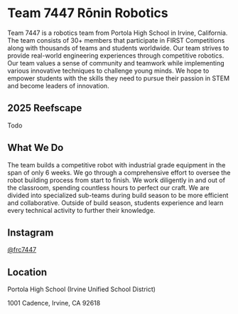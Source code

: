 # Team 7447 Rōnin Robotics

Team 7447 is a robotics team from Portola High School in Irvine,
California. The team consists of 30+ members that participate in FIRST
Competitions along with thousands of teams and students worldwide. Our
team strives to provide real-world engineering experiences through
competitive robotics. Our team values a sense of community and
teamwork while implementing various innovative techniques to challenge
young minds. We hope to empower students with the skills they need to
pursue their passion in STEM and become leaders of innovation.

## 2025 Reefscape

Todo

## What We Do
The team builds a competitive robot with industrial grade equipment in the
span of only 6 weeks. We go through a comprehensive effort to oversee
the robot building process from start to finish. We work diligently in and
out of the classroom, spending countless hours to perfect our craft.
We are divided into specialized sub-teams during build season to be more
efficient and collaborative. Outside of build season, students experience
and learn every technical activity to further their knowledge.

## Instagram
[@frc7447](https://www.instagram.com/frc7447)

## Location

Portola High School (Irvine Unified School District)

1001 Cadence, Irvine, CA 92618
